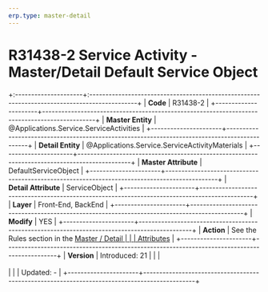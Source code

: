 ```yaml
---
erp.type: master-detail
---
```


# R31438-2 Service Activity - Master/Detail Default Service Object
+:---------------------+:---------------------------------------------------------------------------------------------+
| **Code**             | R31438-2                                                                                     |
+----------------------+----------------------------------------------------------------------------------------------+
| **Master Entity**    | @Applications.Service.ServiceActivities                                                      |
+----------------------+----------------------------------------------------------------------------------------------+
| **Detail Entity**    | @Applications.Service.ServiceActivityMaterials                                               |
+----------------------+----------------------------------------------------------------------------------------------+
| **Master Attribute** | DefaultServiceObject                                                                         |
+----------------------+----------------------------------------------------------------------------------------------+
| **Detail Attribute** | ServiceObject                                                                                |
+----------------------+----------------------------------------------------------------------------------------------+
| **Layer**            | Front-End, BackEnd                                                                           |
+----------------------+----------------------------------------------------------------------------------------------+
| **Modify**           | YES                                                                                          |
+----------------------+----------------------------------------------------------------------------------------------+
| **Action**           | See the Rules section in the [Master / Detail                                                |
|                      | Attributes](xref:master-detail)                                                              |
+----------------------+----------------------------------------------------------------------------------------------+
| **Version**          | Introduced: 21                                                                               |
|                      | <br/><br/>                                                                                   |
|                      | Updated: -                                                                                   |
+----------------------+----------------------------------------------------------------------------------------------+
